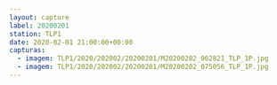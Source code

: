 ```yaml
---
layout: capture
label: 20200201
station: TLP1
date: 2020-02-01 21:00:00+00:00
capturas:
  - imagem: TLP1/2020/202002/20200201/M20200202_062821_TLP_1P.jpg
  - imagem: TLP1/2020/202002/20200201/M20200202_075056_TLP_1P.jpg
---
```

